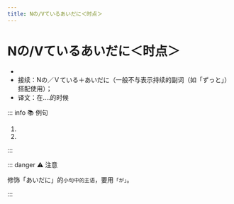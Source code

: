 ```yaml
---
title: Nの/Vているあいだに＜时点＞
---
```

                
# Nの/Vているあいだに＜时点＞

* <grammer-content sentence="意义：表示在某一状态持续的阶段、时期内的**某一时点上**发生了谓语动词所表示的动作或变化；" />
* 接续：Nの／Ｖている＋あいだに（一般不与表示持续的副词（如「ずっと」）搭配使用）；
* 译文：在....的时候

::: info :books: 例句

1. <grammer-content id='2-01-07-0' sentence='[高橋/たかはし]さん、**[休み/やすみ]のあいだに**、[王/おう]さんのお[宅/たく]へ[行っ/いっ]たんですよね。' trans='高桥，休息的时候你去的小王家对吧。' />
2. <grammer-content id='2-01-07-1' sentence='[一年間/いちねんかん]の**[留学/りゅがく]のあいだに**、とてもよい[経験/けいけん]をしました。' trans='在这一年的留学时间中，我获得了很好的经验。' />

:::

::: danger :warning: 注意

修饰「あいだに」的`小句中的主语`，要用`「が」`。

  <div class="bunpou-block">

  <grammer-content id='2-01-07-2' sentence='[兄/あに]<u> が </u>**[掃除/そうじ]をしているあいだに**、[私/わたし]は[春節/しゅんせつ]の[飾りつけ/かざりつけ]をしました。' trans='在哥哥打扫的时候，我在弄春节的装饰。' />

  </div>
:::
